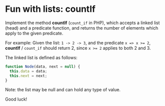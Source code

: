 # Fun with lists: countIf

Implement the method **countIf** (`count_if` in PHP), which accepts a linked list (head) and a predicate function, and returns the number of elements which apply to the given predicate.

For example: Given the list: `1 -> 2 -> 3`, and the predicate `x => x >= 2`, **countIf** / `count_if` should return 2, since `x >= 2` applies to both 2 and 3.

The linked list is defined as follows:
```javascript
function Node(data, next = null) {
  this.data = data;
  this.next = next;
}
```
Note: the list may be null and can hold any type of value.

Good luck!
